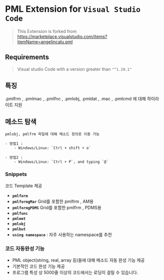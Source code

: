 # PML Extension for `Visual Studio Code`
>This Extension is forked from https://marketplace.visualstudio.com/items?itemName=angelincalu.pml

## Requirements

> Visual studio Code with a version greater than `"^1.29.1"`

## 특징

  .pmlfrm , .pmlmac , .pmlfnc , .pmlobj, .pmldat , .mac , .pmlcmd 에 대해 하이라이트 지원

## 메소드 탐색

    pmlobj, pmlfrm 파일에 대해 메소드 정의로 이동 가능

    - 방법1 :
        - Windows/Linux: `Ctrl + shift + o`

    - 방법2 :
        - Windows/Linux: `Ctrl + P`, and typing `@`

### Snippets

  코드 Template 제공
- **`pmlform`**
- **`pmlformgMar`** Grid를 포함한 pmlfrm , AM용
- **`pmlformgPDMS`** Grid를 포함한 pmlfrm , PDMS용
- **`pmlfunc`** 
- **`pmlmet`** 
- **`pmlobj`** 
- **`pmlbut`**
- **`using namespace`** : 자주 사용하는 namespace를 추천

### 코드 자동완성 기능

- PML object(string, real, array 등)들에 대해 메소드 자동 완성 기능 제공
- 기본적인 코드 완성 기능 제공
- 프로그램 특성 상 5000줄 이상의 코드에서는 로딩이 걸릴 수 있습니다.
